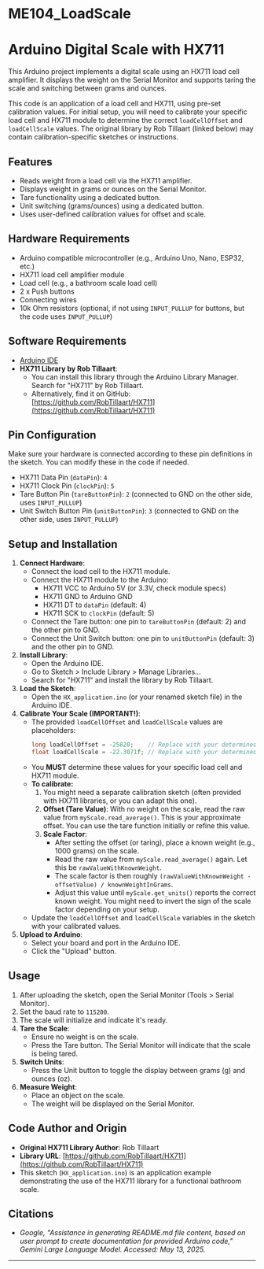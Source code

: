 # ME104_LoadScale

# Arduino Digital Scale with HX711

This Arduino project implements a digital scale using an HX711 load cell amplifier. It displays the weight on the Serial Monitor and supports taring the scale and switching between grams and ounces.

This code is an application of a load cell and HX711, using pre-set calibration values. For initial setup, you will need to calibrate your specific load cell and HX711 module to determine the correct `loadCellOffset` and `loadCellScale` values. The original library by Rob Tillaart (linked below) may contain calibration-specific sketches or instructions.

## Features

* Reads weight from a load cell via the HX711 amplifier.
* Displays weight in grams or ounces on the Serial Monitor.
* Tare functionality using a dedicated button.
* Unit switching (grams/ounces) using a dedicated button.
* Uses user-defined calibration values for offset and scale.

## Hardware Requirements

* Arduino compatible microcontroller (e.g., Arduino Uno, Nano, ESP32, etc.)
* HX711 load cell amplifier module
* Load cell (e.g., a bathroom scale load cell)
* 2 x Push buttons
* Connecting wires
* 10k Ohm resistors (optional, if not using `INPUT_PULLUP` for buttons, but the code uses `INPUT_PULLUP`)

## Software Requirements

* [Arduino IDE](https://www.arduino.cc/en/software)
* **HX711 Library by Rob Tillaart**:
    * You can install this library through the Arduino Library Manager. Search for "HX711" by Rob Tillaart.
    * Alternatively, find it on GitHub: [https://github.com/RobTillaart/HX711](https://github.com/RobTillaart/HX711)

## Pin Configuration

Make sure your hardware is connected according to these pin definitions in the sketch. You can modify these in the code if needed.

* HX711 Data Pin (`dataPin`): `4`
* HX711 Clock Pin (`clockPin`): `5`
* Tare Button Pin (`tareButtonPin`): `2` (connected to GND on the other side, uses `INPUT_PULLUP`)
* Unit Switch Button Pin (`unitButtonPin`): `3` (connected to GND on the other side, uses `INPUT_PULLUP`)

## Setup and Installation

1.  **Connect Hardware**:
    * Connect the load cell to the HX711 module.
    * Connect the HX711 module to the Arduino:
        * HX711 VCC to Arduino 5V (or 3.3V, check module specs)
        * HX711 GND to Arduino GND
        * HX711 DT to `dataPin` (default: 4)
        * HX711 SCK to `clockPin` (default: 5)
    * Connect the Tare button: one pin to `tareButtonPin` (default: 2) and the other pin to GND.
    * Connect the Unit Switch button: one pin to `unitButtonPin` (default: 3) and the other pin to GND.
2.  **Install Library**:
    * Open the Arduino IDE.
    * Go to Sketch > Include Library > Manage Libraries...
    * Search for "HX711" and install the library by Rob Tillaart.
3.  **Load the Sketch**:
    * Open the `HX_application.ino` (or your renamed sketch file) in the Arduino IDE.
4.  **Calibrate Your Scale (IMPORTANT!)**:
    * The provided `loadCellOffset` and `loadCellScale` values are placeholders:
        ```cpp
        long loadCellOffset = -25820;    // Replace with your determined offset
        float loadCellScale = -22.3071f; // Replace with your determined scale factor
        ```
    * You **MUST** determine these values for your specific load cell and HX711 module.
    * **To calibrate:**
        1.  You might need a separate calibration sketch (often provided with HX711 libraries, or you can adapt this one).
        2.  **Offset (Tare Value)**: With no weight on the scale, read the raw value from `myScale.read_average()`. This is your approximate offset. You can use the tare function initially or refine this value.
        3.  **Scale Factor**:
            * After setting the offset (or taring), place a known weight (e.g., 1000 grams) on the scale.
            * Read the raw value from `myScale.read_average()` again. Let this be `rawValueWithKnownWeight`.
            * The scale factor is then roughly `(rawValueWithKnownWeight - offsetValue) / knownWeightInGrams`.
            * Adjust this value until `myScale.get_units()` reports the correct known weight. You might need to invert the sign of the scale factor depending on your setup.
    * Update the `loadCellOffset` and `loadCellScale` variables in the sketch with your calibrated values.
5.  **Upload to Arduino**:
    * Select your board and port in the Arduino IDE.
    * Click the "Upload" button.

## Usage

1.  After uploading the sketch, open the Serial Monitor (Tools > Serial Monitor).
2.  Set the baud rate to `115200`.
3.  The scale will initialize and indicate it's ready.
4.  **Tare the Scale**:
    * Ensure no weight is on the scale.
    * Press the Tare button. The Serial Monitor will indicate that the scale is being tared.
5.  **Switch Units**:
    * Press the Unit button to toggle the display between grams (g) and ounces (oz).
6.  **Measure Weight**:
    * Place an object on the scale.
    * The weight will be displayed on the Serial Monitor.

## Code Author and Origin

* **Original HX711 Library Author**: Rob Tillaart
* **Library URL**: [https://github.com/RobTillaart/HX711](https://github.com/RobTillaart/HX711)
* This sketch (`HX_application.ino`) is an application example demonstrating the use of the HX711 library for a functional bathroom scale.

## Citations

* *Google, "Assistance in generating README.md file content, based on user prompt to create documentation for provided Arduino code," Gemini Large Language Model. Accessed: May 13, 2025.*
---
